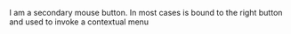 I am a secondary mouse button. In most cases is bound to the right button and used to invoke a contextual menu
